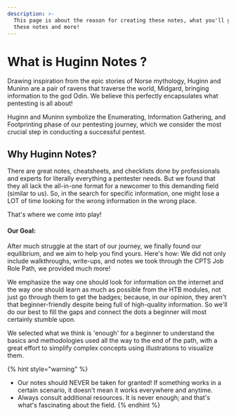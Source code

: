 ```yaml
---
description: >-
  This page is about the reason for creating these notes, what you'll gain from
  these notes and more!
---
```


# What is Huginn Notes ?

Drawing inspiration from the epic stories of Norse mythology, Huginn and Muninn are a pair of ravens that traverse the world, Midgard, bringing information to the god Odin. We believe this perfectly encapsulates what pentesting is all about!

Huginn and Muninn symbolize the Enumerating, Information Gathering, and Footprinting phase of our pentesting journey, which we consider the most crucial step in conducting a successful pentest.

## Why Huginn Notes?

There are great notes, cheatsheets, and checklists done by professionals and experts for literally everything a pentester needs. But we found that they all lack the all-in-one format for a newcomer to this demanding field (similar to us). So, in the search for specific information, one might lose a LOT of time looking for the wrong information in the wrong place.

That's where we come into play!&#x20;

#### Our Goal:

After much struggle at the start of our journey, we finally found our equilibrium, and we aim to help you find yours. Here's how: We did not only include walkthroughs, write-ups, and notes we took through the CPTS Job Role Path, we provided much more!

We emphasize the way one should look for information on the internet and the way one should learn as much as possible from the HTB modules, not just go through them to get the badges; because, in our opinion, they aren't that beginner-friendly despite being full of high-quality information. So we'll do our best to fill the gaps and connect the dots a beginner will most certainly stumble upon.

We selected what we think is 'enough' for a beginner to understand the basics and methodologies used all the way to the end of the path, with a great effort to simplify complex concepts using illustrations to visualize them.

{% hint style="warning" %}
* Our notes should NEVER be taken for granted! If something works in a certain scenario, it doesn't mean it works everywhere and anytime.
* Always consult additional resources. It is never enough; and that's what's fascinating about the field.
{% endhint %}
